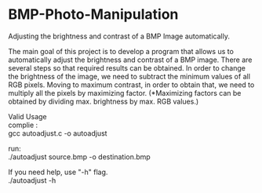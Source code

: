 # BMP-Photo-Manipulation

Adjusting the brightness and contrast of a BMP
Image automatically.

The main goal of this project is to develop a program that allows
us to automatically adjust the brightness and contrast of a BMP
image. There are several steps so that required results can be
obtained. In order to change the brightness of the image, we
need to subtract the minimum values of all RGB pixels. Moving
to maximum contrast, in order to obtain that, we need to multiply
all the pixels by maximizing factor. (*Maximizing factors can be
obtained by dividing max. brightness by max. RGB values.)


Valid Usage <br/>
complie :<br/>
gcc autoadjust.c -o autoadjust<br/>

run:<br/>
./autoadjust source.bmp -o destination.bmp<br/>

If you need help, use "-h" flag. <br/>
./autoadjust -h
